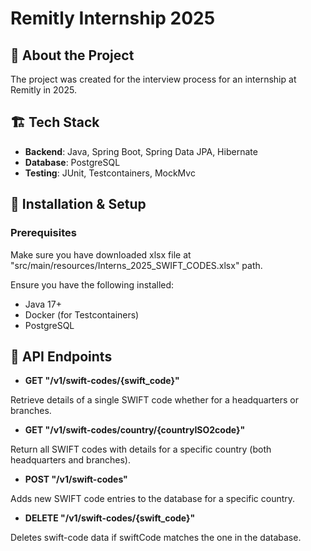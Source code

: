 # Remitly Internship 2025

## 📌 About the Project
The project was created for the interview process for an internship at Remitly in 2025.

## 🏗️ Tech Stack
- **Backend**: Java, Spring Boot, Spring Data JPA, Hibernate
- **Database**: PostgreSQL
- **Testing**: JUnit, Testcontainers, MockMvc

## 🔧 Installation & Setup  
### Prerequisites  

Make sure you have downloaded xlsx file at "src/main/resources/Interns_2025_SWIFT_CODES.xlsx" path.

Ensure you have the following installed:
- Java 17+  
- Docker (for Testcontainers)  
- PostgreSQL

## 📖 API Endpoints
- **GET "/v1/swift-codes/{swift_code}"**

Retrieve details of a single SWIFT code whether for a headquarters or branches.

- **GET "/v1/swift-codes/country/{countryISO2code}"**

Return all SWIFT codes with details for a specific country (both headquarters and branches).

- **POST "/v1/swift-codes"**

Adds new SWIFT code entries to the database for a specific country.

- **DELETE "/v1/swift-codes/{swift_code}"**

Deletes swift-code data if swiftCode matches the one in the database.
